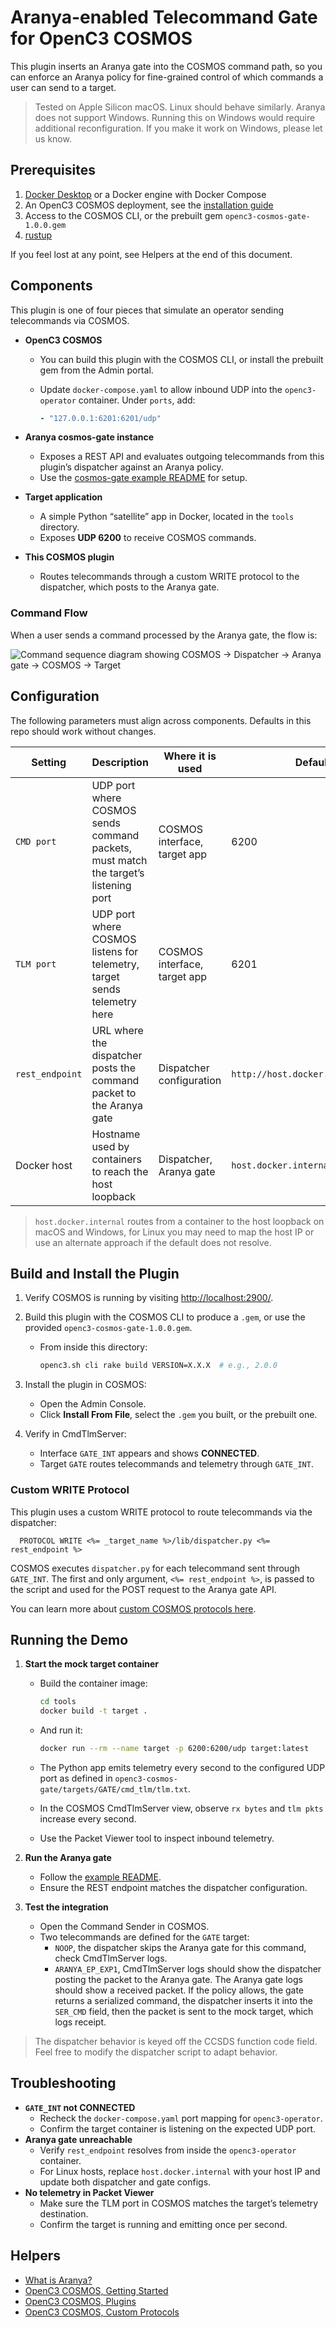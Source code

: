 # Aranya-enabled Telecommand Gate for OpenC3 COSMOS

This plugin inserts an Aranya gate into the COSMOS command path, so you can enforce an Aranya policy for fine-grained control of which commands a user can send to a target.

> Tested on Apple Silicon macOS. Linux should behave similarly. Aranya does not support Windows. Running this on Windows would require additional reconfiguration. If you make it work on Windows, please let us know.

## Prerequisites

1. [Docker Desktop](https://docs.docker.com/get-started/get-docker/) or a Docker engine with Docker Compose
2. An OpenC3 COSMOS deployment, see the [installation guide](https://docs.openc3.com/docs/getting-started/installation)
3. Access to the COSMOS CLI, or the prebuilt gem `openc3-cosmos-gate-1.0.0.gem`
4. [rustup](https://rustup.rs/)

If you feel lost at any point, see Helpers at the end of this document.

## Components

This plugin is one of four pieces that simulate an operator sending telecommands via COSMOS.

- **OpenC3 COSMOS**
  - You can build this plugin with the COSMOS CLI, or install the prebuilt gem from the Admin portal.
  - Update `docker-compose.yaml` to allow inbound UDP into the `openc3-operator` container. Under `ports`, add:

    ```yaml
    - "127.0.0.1:6201:6201/udp"
    ```

- **Aranya cosmos-gate instance**
  - Exposes a REST API and evaluates outgoing telecommands from this plugin’s dispatcher against an Aranya policy.
  - Use the [cosmos-gate example README](https://github.com/matcala/aranya/tree/d3c1cd841aba6d64c52d5a0f50637945d045ac87/examples/rust/cosmos-gate) for setup.
<!-- TODO: update link and remove permalink -->

- **Target application**
  - A simple Python “satellite” app in Docker, located in the `tools` directory.
  - Exposes **UDP 6200** to receive COSMOS commands.

- **This COSMOS plugin**
  - Routes telecommands through a custom WRITE protocol to the dispatcher, which posts to the Aranya gate.

### Command Flow

When a user sends a command processed by the Aranya gate, the flow is:

![Command sequence diagram showing COSMOS → Dispatcher → Aranya gate → COSMOS → Target](cmd_sequence_diagram.png)

## Configuration

The following parameters must align across components. Defaults in this repo should work without changes.

| Setting         | Description                                                                                           | Where it is used                 | Default                      |
|-----------------|-------------------------------------------------------------------------------------------------------|----------------------------------|------------------------------|
| `CMD port`      | UDP port where COSMOS sends command packets, must match the target’s listening port                   | COSMOS interface, target app     | 6200                         |
| `TLM port`      | UDP port where COSMOS listens for telemetry, target sends telemetry here                              | COSMOS interface, target app     | 6201                         |
| `rest_endpoint` | URL where the dispatcher posts the command packet to the Aranya gate                                  | Dispatcher configuration         | `http://host.docker.internal:8080` |
| Docker host     | Hostname used by containers to reach the host loopback                                                | Dispatcher, Aranya gate          | `host.docker.internal`       |

> `host.docker.internal` routes from a container to the host loopback on macOS and Windows, for Linux you may need to map the host IP or use an alternate approach if the default does not resolve.

## Build and Install the Plugin

1. Verify COSMOS is running by visiting [http://localhost:2900/](http://localhost:2900/).
2. Build this plugin with the COSMOS CLI to produce a `.gem`, or use the provided `openc3-cosmos-gate-1.0.0.gem`.

    - From inside this directory:

      ```bash
      openc3.sh cli rake build VERSION=X.X.X  # e.g., 2.0.0
      ```
3. Install the plugin in COSMOS:
   - Open the Admin Console.
   - Click **Install From File**, select the `.gem` you built, or the prebuilt one.
4. Verify in CmdTlmServer:
   - Interface `GATE_INT` appears and shows **CONNECTED**.
   - Target `GATE` routes telecommands and telemetry through `GATE_INT`.

### Custom WRITE Protocol

This plugin uses a custom WRITE protocol to route telecommands via the dispatcher:
```
  PROTOCOL WRITE <%= _target_name %>/lib/dispatcher.py <%= rest_endpoint %>
```

COSMOS executes `dispatcher.py` for each telecommand sent through `GATE_INT`. The first and only argument, `<%= rest_endpoint %>`, is passed to the script and used for the POST request to the Aranya gate API.

You can learn more about [custom COSMOS protocols here](https://docs.openc3.com/docs/configuration/protocols#custom-protocols).

## Running the Demo

1. **Start the mock target container**

    - Build the container image:

      ```bash
      cd tools
      docker build -t target .
      ```
    - And run it:

      ```bash
      docker run --rm --name target -p 6200:6200/udp target:latest
      ```
   - The Python app emits telemetry every second to the configured UDP port as defined in `openc3-cosmos-gate/targets/GATE/cmd_tlm/tlm.txt`.
   - In the COSMOS CmdTlmServer view, observe `rx bytes` and `tlm pkts` increase every second.
   - Use the Packet Viewer tool to inspect inbound telemetry.

2. **Run the Aranya gate**
   - Follow the [example README](https://github.com/matcala/aranya/tree/d3c1cd841aba6d64c52d5a0f50637945d045ac87/examples/rust/cosmos-gate).
   - Ensure the REST endpoint matches the dispatcher configuration.
   <!-- update link -->

3. **Test the integration**
   - Open the Command Sender in COSMOS.
   - Two telecommands are defined for the `GATE` target:
     - `NOOP`, the dispatcher skips the Aranya gate for this command, check CmdTlmServer logs.
     - `ARANYA_EP_EXP1`, CmdTlmServer logs should show the dispatcher posting the packet to the Aranya gate. The Aranya gate logs should show a received packet. If the policy allows, the gate returns a serialized command, the dispatcher inserts it into the `SER_CMD` field, then the packet is sent to the mock target, which logs receipt.

> The dispatcher behavior is keyed off the CCSDS function code field. Feel free to modify the dispatcher script to adapt behavior.

## Troubleshooting

- **`GATE_INT` not CONNECTED**
  - Recheck the `docker-compose.yaml` port mapping for `openc3-operator`.
  - Confirm the target container is listening on the expected UDP port.
- **Aranya gate unreachable**
  - Verify `rest_endpoint` resolves from inside the `openc3-operator` container.
  - For Linux hosts, replace `host.docker.internal` with your host IP and update both dispatcher and gate configs.
- **No telemetry in Packet Viewer**
  - Make sure the TLM port in COSMOS matches the target’s telemetry destination.
  - Confirm the target is running and emitting once per second.

## Helpers

- [What is Aranya?](https://aranya-project.github.io/)
- [OpenC3 COSMOS, Getting Started](https://docs.openc3.com/docs/getting-started/installation)
- [OpenC3 COSMOS, Plugins](https://docs.openc3.com/docs/configuration/plugins)
- [OpenC3 COSMOS, Custom Protocols](https://docs.openc3.com/docs/configuration/protocols#custom-protocols)
